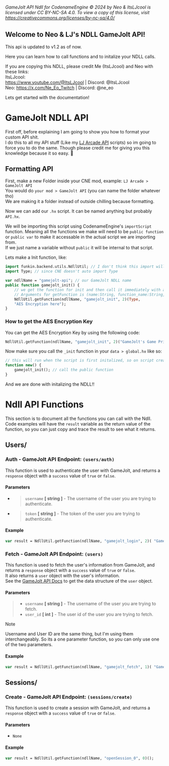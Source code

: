 ###### GameJolt API Ndll for CodenameEngine © 2024 by Neo & ItsLJcool is licensed under CC BY-NC-SA 4.0. To view a copy of this license, visit https://creativecommons.org/licenses/by-nc-sa/4.0/

## Welcome to Neo & LJ's NDLL GameJolt API!
This api is updated to v1.2 as of now.

Here you can learn how to call functions and to initalize your NDLL calls.

If you are copying this NDLL, please credit Me (ItsLJcool) and Neo with these links:  <br/>
ItsLJcool:<br/>
https://www.youtube.com/@ItsLJcool | Discord: @ItsLJcool<br/>
Neo: https://x.com/Ne_Eo_Twitch | Discord: @ne_eo<br/>

Lets get started with the documentation!

# GameJolt NDLL API
First off, before explaining I am going to show you how to format your custom API shit.<br/>
I do this to all my API stuff (Like my [LJ Arcade API](../LJ%20Arcade%20API) scripts) so im going to force you to do the same. Though please credit me for giving you this knowledge because it so easy. 🙏

## Formatting API
First, make a new Folder inside your CNE mod, example: `LJ Arcade > GameJolt API`<br/>
You would do `your mod > GameJolt API` (you can name the folder whatever tho)<br/>
We are making it a folder instead of outside chilling because formatting.

Now we can add our `.hx` script. It can be named anything but probably `API.hx`.


We will be importing this script using CodenameEngine's `importScript` function. Meaning all the functions we make will need to be `public function` or `public var` to make it accessable in the actual script we are importing from.<br/>
If we just name a variable without `public` it will be internal to that script.

Lets make a Init function, like:
```haxe
import funkin.backend.utils.NdllUtil; // I don't think this import will change but if so make sure you check source to be sure.
import Type; // since CNE doesn't auto import Type

var ndllName = "gamejolt-api"; // our GameJolt NDLL name
public function gamejolt_init() {
    // we get the function for init and then call it immediately with a Typedef param (since for some reason NDLL's cant reflect the class type itself)
    // Arguments for getFunction is (name:String, function_name:String, args:Int)
    NdllUtil.getFunction(ndllName, "gamejolt_init", 2)(Type,
    "AES Encryption here");
}
```
### How to get the AES Encryption Key
You can get the AES Encryption Key by using the following code:
```haxe
NdllUtil.getFunction(ndllName, "gamejolt_init", 2)("GameJolt's Game Private Key", "game_id"); // 2nd param for game_id can be an int or a string
```
Now make sure you call the `_init` function in your `data > global.hx` like so:
```haxe
// this will run when the script is first initalized, so on script create I guess.
function new() {
    gamejolt_init(); // call the public function
}
```
And we are done with initalizing the NDLL!!

# Ndll API Functions
This section is to document all the functions you can call with the Ndll.<br/>
Code examples will have the `result` variable as the return value of the function, so you can just copy and trace the result to see what it returns.<br/>
## Users/
### Auth - GameJolt API Endpoint: `(users/auth)`

This function is used to authenticate the user with GameJolt, and returns a `response` object with a `success` value of `true` or `false`.

#### Parameters
- > `username` **[ string ]** - The username of the user you are trying to authenticate.
- >`token` **[ string ]** - The token of the user you are trying to authenticate.

#### Example
```haxe
var result = NdllUtil.getFunction(ndllName, "gamejolt_login", 2)( "GameJolt Username", "GameJolt Token" );
```

### Fetch - GameJolt API Endpoint: `(users)`
This function is used to fetch the user's information from GameJolt, and returns a `response` object with a `success` value of `true` or `false`.<br/>
It also returns a `user` object with the user's information.<br/>
See the [GameJolt API Docs](https://gamejolt.com/api/doc/game/users/fetch) to get the data structure of the `user` object.

#### Parameters
> - `username` **[ string ]** - The username of the user you are trying to fetch.
> - `user_id` **[ int ]** - The user id of the user you are trying to fetch.

> [!NOTE]
> Username and User ID are the same thing, but I'm using them interchangeably. So its a one parameter function, so you can only use one of the two parameters.

#### Example
```haxe
var result = NdllUtil.getFunction(ndllName, "gamejolt_fetch", 1)( "GameJolt Username / ID" );
```

## Sessions/
### Create - GameJolt API Endpoint: `(sessions/create)`
This function is used to create a session with GameJolt, and returns a `response` object with a `success` value of `true` or `false`.

#### Parameters
- `None`

#### Example
```haxe
var result = NdllUtil.getFunction(ndllName, "openSession_0", 0)();
```